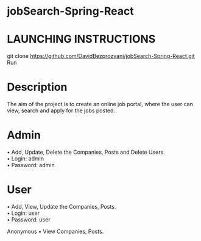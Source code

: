 # jobSearch-Spring-React


# LAUNCHING INSTRUCTIONS
git clone https://github.com/DavidBezprozvani/jobSearch-Spring-React.git<br/>
Run<br/>


# Description

The aim of the project is to create an online job portal, where the user can view, search and apply for the jobs posted. 

# Admin
•	Add, Update, Delete the Companies, Posts and Delete Users. <br/>
  •	Login: admin<br/>
  •	Password: admin<br/>


# User
•	Add, View, Update the Companies, Posts.<br/>
  •	Login: user<br/>
  •	Password: user<br/>

Anonymous
•	View Companies, Posts.



